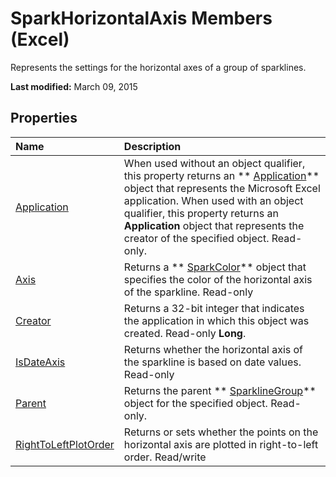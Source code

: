 
# SparkHorizontalAxis Members (Excel)
Represents the settings for the horizontal axes of a group of sparklines.

 **Last modified:** March 09, 2015


## Properties



|**Name**|**Description**|
|:-----|:-----|
| [Application](f353bf0e-ea75-9211-7a3d-55e0474c3a01.md)|When used without an object qualifier, this property returns an  ** [Application](19b73597-5cf9-4f56-8227-b5211f657f6f.md)** object that represents the Microsoft Excel application. When used with an object qualifier, this property returns an **Application** object that represents the creator of the specified object. Read-only.|
| [Axis](5b16a855-df0b-566a-86ef-399ae75b58db.md)|Returns a  ** [SparkColor](3de82c5c-eb0a-ab39-64a8-00f4c005c6af.md)** object that specifies the color of the horizontal axis of the sparkline. Read-only|
| [Creator](2420bb92-b37e-cbd2-22d3-906cdc039afa.md)|Returns a 32-bit integer that indicates the application in which this object was created. Read-only  **Long**.|
| [IsDateAxis](eb6b66ca-c5f1-15ec-ef3f-c748698e4dad.md)|Returns whether the horizontal axis of the sparkline is based on date values. Read-only|
| [Parent](31e6f1e2-4a4c-a563-5825-320410e45f19.md)|Returns the parent  ** [SparklineGroup](cc694d97-a3d3-3473-2e37-0ede67b97680.md)** object for the specified object. Read-only.|
| [RightToLeftPlotOrder](75515893-aab3-379f-26c6-31145493a592.md)|Returns or sets whether the points on the horizontal axis are plotted in right-to-left order. Read/write|
